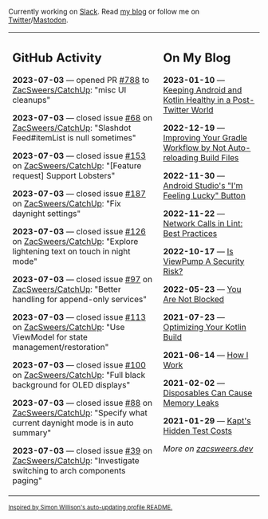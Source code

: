 Currently working on [Slack](https://slack.com/). Read [my blog](https://zacsweers.dev/) or follow me on [Twitter](https://twitter.com/ZacSweers)/[Mastodon](https://hachyderm.io/@ZacSweers).

<table><tr><td valign="top" width="60%">

## GitHub Activity
<!-- githubActivity starts -->
**2023-07-03** — opened PR [#788](https://github.com/ZacSweers/CatchUp/pull/788) to [ZacSweers/CatchUp](https://github.com/ZacSweers/CatchUp): "misc UI cleanups"

**2023-07-03** — closed issue [#68](https://github.com/ZacSweers/CatchUp/issues/68) on [ZacSweers/CatchUp](https://github.com/ZacSweers/CatchUp): "Slashdot Feed#itemList is null sometimes"

**2023-07-03** — closed issue [#153](https://github.com/ZacSweers/CatchUp/issues/153) on [ZacSweers/CatchUp](https://github.com/ZacSweers/CatchUp): "[Feature request] Support Lobsters"

**2023-07-03** — closed issue [#187](https://github.com/ZacSweers/CatchUp/issues/187) on [ZacSweers/CatchUp](https://github.com/ZacSweers/CatchUp): "Fix daynight settings"

**2023-07-03** — closed issue [#126](https://github.com/ZacSweers/CatchUp/issues/126) on [ZacSweers/CatchUp](https://github.com/ZacSweers/CatchUp): "Explore lightening text on touch in night mode"

**2023-07-03** — closed issue [#97](https://github.com/ZacSweers/CatchUp/issues/97) on [ZacSweers/CatchUp](https://github.com/ZacSweers/CatchUp): "Better handling for append-only services"

**2023-07-03** — closed issue [#113](https://github.com/ZacSweers/CatchUp/issues/113) on [ZacSweers/CatchUp](https://github.com/ZacSweers/CatchUp): "Use ViewModel for state management/restoration"

**2023-07-03** — closed issue [#100](https://github.com/ZacSweers/CatchUp/issues/100) on [ZacSweers/CatchUp](https://github.com/ZacSweers/CatchUp): "Full black background for OLED displays"

**2023-07-03** — closed issue [#88](https://github.com/ZacSweers/CatchUp/issues/88) on [ZacSweers/CatchUp](https://github.com/ZacSweers/CatchUp): "Specify what current daynight mode is in auto summary"

**2023-07-03** — closed issue [#39](https://github.com/ZacSweers/CatchUp/issues/39) on [ZacSweers/CatchUp](https://github.com/ZacSweers/CatchUp): "Investigate switching to arch components paging"
<!-- githubActivity ends -->
</td><td valign="top" width="40%">

## On My Blog
<!-- blog starts -->
**2023-01-10** — [Keeping Android and Kotlin Healthy in a Post-Twitter World](https://www.zacsweers.dev/keeping-android-healthy/)

**2022-12-19** — [Improving Your Gradle Workflow by Not Auto-reloading Build Files](https://www.zacsweers.dev/improving-your-workflow-by-not-auto-reloading-build-files/)

**2022-11-30** — [Android Studio's "I'm Feeling Lucky" Button](https://www.zacsweers.dev/android-studios-im-feeling-lucky-button/)

**2022-11-22** — [Network Calls in Lint: Best Practices](https://www.zacsweers.dev/network-calls-in-lint-best-practices/)

**2022-10-17** — [Is ViewPump A Security Risk?](https://www.zacsweers.dev/is-viewpump-a-security-risk/)

**2022-05-23** — [You Are Not Blocked](https://www.zacsweers.dev/you-are-not-blocked/)

**2021-07-23** — [Optimizing Your Kotlin Build](https://www.zacsweers.dev/optimizing-your-kotlin-build/)

**2021-06-14** — [How I Work](https://www.zacsweers.dev/how-i-work/)

**2021-02-02** — [Disposables Can Cause Memory Leaks](https://www.zacsweers.dev/disposables-can-cause-memory-leaks/)

**2021-01-29** — [Kapt's Hidden Test Costs](https://www.zacsweers.dev/kapts-hidden-test-costs/)
<!-- blog ends -->
_More on [zacsweers.dev](https://zacsweers.dev/)_
</td></tr></table>

<sub><a href="https://simonwillison.net/2020/Jul/10/self-updating-profile-readme/">Inspired by Simon Willison's auto-updating profile README.</a></sub>